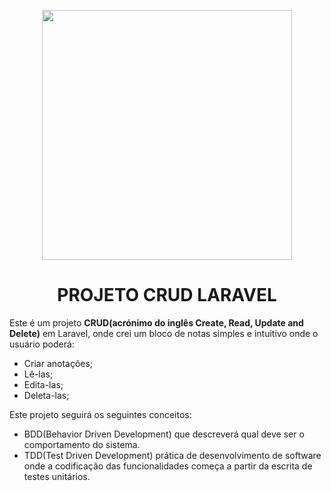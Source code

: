<p align="center"><a href="https://laravel.com" target="_blank"><img src="https://raw.githubusercontent.com/laravel/art/master/logo-lockup/5%20SVG/2%20CMYK/1%20Full%20Color/laravel-logolockup-cmyk-red.svg" width="400"></a></p>

<h1 align="center">PROJETO CRUD LARAVEL</h1>

<p>
Este é um projeto <strong>CRUD(acrónimo do inglês Create, Read, Update and Delete)</strong> em Laravel,
onde crei um bloco de notas simples e intuitivo onde o usuário poderá:

- Criar anotações;
- Lê-las;
- Edita-las;
- Deleta-las;

Este projeto seguirá os seguintes conceitos: 
- BDD(Behavior Driven Development) que descreverá qual deve ser o comportamento do sistema.
- TDD(Test Driven Development)  prática de desenvolvimento de software onde a codificação das funcionalidades 
começa a partir da escrita de testes unitários.

</p>

